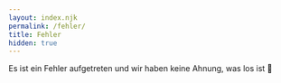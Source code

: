 ```yaml
---
layout: index.njk
permalink: /fehler/
title: Fehler
hidden: true
---
```


Es ist ein Fehler aufgetreten und wir haben keine Ahnung, was los ist 🍵